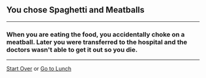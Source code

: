 ## You chose Spaghetti and Meatballs
---
### When you are eating the food, you accidentally choke on a meatball. Later you were transferred to the hospital and the doctors wasn't able to get it out so you die.
---

[Start Over](../cooking-food.md)
or
[Go to Lunch](lunch.md)

